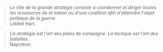 >*Le rôle de la grande stratégie consiste à coordonner et diriger toutes les ressources de la nation ou d'une coalition afin d'atteindre l'objet politique de la guerre.*<br/>
>Liddell Hart. 

>*La stratégie est l'art des plans de campagne. La tactique est l'art des batailles.*<br/>
>Napoléon. 